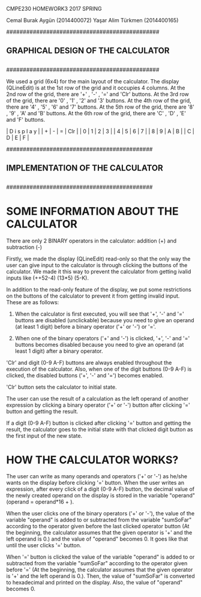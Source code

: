 CMPE230 HOMEWORK3
2017 SPRING

Cemal Burak Aygün (2014400072)
Yaşar Alim Türkmen (2014400165)


##############################################
##                                          ##
##    GRAPHICAL DESIGN OF THE CALCULATOR    ##
##                                          ##
##############################################

We used a grid (6x4) for the main layout of the calculator.
The display (QLineEdit) is at the 1st row of the grid and it occupies 4 columns.
At the 2nd row of the grid, there are '+' , '-' , '=' and 'Clr' buttons.
At the 3rd row of the grid, there are '0' , '1' , '2' and '3' buttons.
At the 4th row of the grid, there are '4' , '5' , '6' and '7' buttons.
At the 5th row of the grid, there are '8' , '9' , 'A' and 'B' buttons.
At the 6th row of the grid, there are 'C' , 'D' , 'E' and 'F' buttons.

|  D i s p l a y  |
| + | - | = | Clr |
| 0 | 1 | 2 |  3  |
| 4 | 5 | 6 |  7  |
| 8 | 9 | A |  B  |
| C | D | E |  F  |



############################################
##                                        ##
##    IMPLEMENTATION OF THE CALCULATOR    ##
##                                        ##
############################################

# SOME INFORMATION ABOUT THE CALCULATOR #

There are only 2 BINARY operators in the calculator: addition (+) and subtraction (-)

Firstly, we made the display (QLineEdit) read-only so that the only way the user can give input to the calculator 
is through clicking the buttons of the calculator.
We made it this way to prevent the calculator from getting ivalid inputs like (++52-4) (13*5) (5-K).

In addition to the read-only feature of the display, we put some restrictions on the buttons of the calculator
to prevent it from getting invalid input. These are as follows:

1) When the calculator is first executed, you will see that '+', '-' and '=' buttons are disabled (unclickable)
because you need to give an operand (at least 1 digit) before a binary operator ('+' or '-') or '='.

2) When one of the binary operators ('+' and '-') is clicked, '+', '-' and '=' buttons becomes disabled
because you need to give an operand (at least 1 digit) after a binary operator.

'Clr' and digit (0-9 A-F) buttons are always enabled throughout the execution of the calculator.
Also, when one of the digit buttons (0-9 A-F) is clicked, the disabled buttons ('+', '-' and '=') becomes enabled.

'Clr' button sets the calculator to initial state.

The user can use the result of a calculation as the left operand of another expression by clicking a binary operator ('+' or '-')
button after clicking '=' button and getting the result.

If a digit (0-9 A-F) button is clicked after clicking '=' button and getting the result,
the calculator goes to the initial state with that clicked digit button as the first input of the new state.


# HOW THE CALCULATOR WORKS? #

The user can write as many operands and operators ('+' or '-') as he/she wants on the display before clicking '=' button.
When the user writes an expression, after every click of a digit (0-9 A-F) button, the decimal value of the newly created
operand on the display is stored in the variable "operand" (operand = operand*16 + <decimalValueOfDigit>).

When the user clicks one of the binary operators ('+' or '-'), the value of the variable "operand" is added to or subtracted from
the variable "sumSoFar" according to the operator given before the last clicked operator button (At the beginning, the calculator
assumes that the given operator is '+' and the left operand is 0.) and the value of "operand" becomes 0. It goes like that until
the user clicks '=' button.

When '=' button is clicked the value of the variable "operand" is added to or subtracted from the variable "sumSoFar" 
according to the operator given before '=' (At the beginning, the calculator assumes that the given operator is '+' and 
the left operand is 0.). Then, the value of "sumSoFar" is converted to hexadecimal and printed on the display. Also, the value
of "operand" becomes 0.
